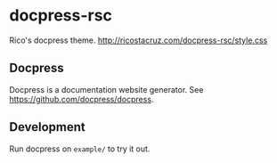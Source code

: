# docpress-rsc

Rico's docpress theme. http://ricostacruz.com/docpress-rsc/style.css

## Docpress

Docpress is a documentation website generator. See https://github.com/docpress/docpress.

## Development

Run docpress on `example/` to try it out.
